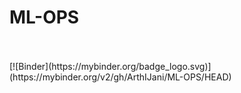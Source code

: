 # ML-OPS
<br>
<br>
[![Binder](https://mybinder.org/badge_logo.svg)](https://mybinder.org/v2/gh/ArthIJani/ML-OPS/HEAD)
